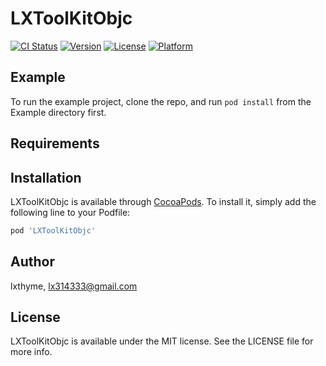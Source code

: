 # LXToolKitObjc

[![CI Status](https://img.shields.io/travis/lxthyme/LXToolKitObjc.svg?style=flat)](https://travis-ci.org/lxthyme/LXToolKitObjc)
[![Version](https://img.shields.io/cocoapods/v/LXToolKitObjc.svg?style=flat)](https://cocoapods.org/pods/LXToolKitObjc)
[![License](https://img.shields.io/cocoapods/l/LXToolKitObjc.svg?style=flat)](https://cocoapods.org/pods/LXToolKitObjc)
[![Platform](https://img.shields.io/cocoapods/p/LXToolKitObjc.svg?style=flat)](https://cocoapods.org/pods/LXToolKitObjc)

## Example

To run the example project, clone the repo, and run `pod install` from the Example directory first.

## Requirements

## Installation

LXToolKitObjc is available through [CocoaPods](https://cocoapods.org). To install
it, simply add the following line to your Podfile:

```ruby
pod 'LXToolKitObjc'
```

## Author

lxthyme, lx314333@gmail.com

## License

LXToolKitObjc is available under the MIT license. See the LICENSE file for more info.

